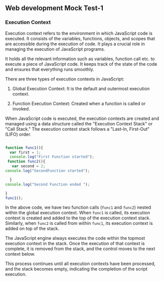 ## Web development Mock Test-1

### Execution Context

Execution context refers to the environment in which JavaScript code is executed. It consists of the variables, functions, objects, and scopes that are accessible during the execution of code. It plays a crucial role in managing the execution of JavaScript programs.

It holds all the relevant information such as variables, function call etc. to execute a piece of JavaScript code. It keeps track of the state of the code and ensures that everything runs smoothly.

There are three types of execution contexts in JavaScript:

1. Global Execution Context:
  It is the default and outermost execution context.

2. Function Execution Context:
   Created when a function is called or invoked.

When JavaScript code is executed, the execution contexts are created and managed using a data structure called the "Execution Context Stack" or "Call Stack." The execution context stack follows a "Last-In, First-Out" (LIFO) order.

```js

function func1(){
  var first = 1;
  console.log("First Function started");
 function func2(){
   var second = 2;
console.log("SecondFunction started");

  }
console.log("Second Function ended ");

}
func1();
```

In the above code, we have two function calls (`func1` and `func2`) nested within the global execution context. When `func1` is called, its execution context is created and added to the top of the execution context stack. Similarly, when `func2` is called from within `func1`, its execution context is added on top of the stack.

The JavaScript engine always executes the code within the topmost execution context in the stack. Once the execution of that context is complete, it is removed from the stack, and the control moves to the next context below.

This process continues until all execution contexts have been processed, and the stack becomes empty, indicating the completion of the script execution.